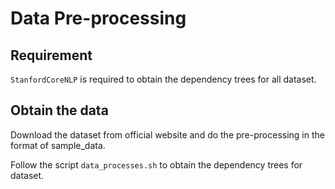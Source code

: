 # Data Pre-processing

## Requirement

`StanfordCoreNLP` is required to obtain the dependency trees for all dataset.

## Obtain the data

Download the dataset from official website and do the pre-processing in the format of sample_data.

Follow the script `data_processes.sh` to obtain the dependency trees for dataset.

